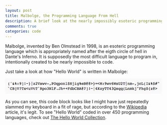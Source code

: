 ```yaml
---
layout: post
title: Malbolge, the Programming Language From Hell
description: A brief look at the nearly impossibly esoteric programming language called Malboge. The code for "Hello World" looks more like a mess of random keystrokes than actual lines of code.
comments: true
categories: code
---
```

Malbolge, invented by Ben Olmstead in 1998, is an esoteric programming language which is appropriately named after the eigth circle of hell in Dante's Inferno. It is supposedly the most difficult language to program in, intentionally created to be nearly impossible to code. 

Just take a look at how "Hello World" is written in Malbolge:

<img src="/img/malbolge.png"><br>

As you can see, this code block looks like I might have just repeatedly slammed my keyboard in a fit of rage, but according to the [Wikipedia](http://en.wikipedia.org/wiki/Malbolge#.22Hello_World.21.22_in_Malbolge) article, it's legit. To see "Hello World" coded in over 450 programming languages, check out [The Hello World Collection](http://helloworldcollection.de/).